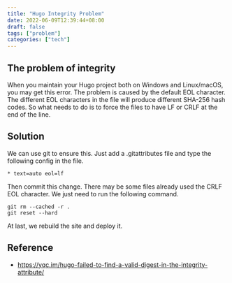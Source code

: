 ```yaml
---
title: "Hugo Integrity Problem"
date: 2022-06-09T12:39:44+08:00
draft: false
tags: ["problem"]
categories: ["tech"]
---
```

## The problem of integrity
When you maintain your Hugo project both on Windows and Linux/macOS, you may get this error. 
The problem is caused by the default EOL character. 
The different EOL characters in the file will produce different SHA-256 hash codes.
So what needs to do is to force the files to have LF or CRLF at the end of the line. 

## Solution
We can use git to ensure this. Just add a .gitattributes file and type the following config in the file.
~~~
* text=auto eol=lf
~~~
Then commit this change. There may be some files already used the CRLF EOL character. We just need to run the following command.
~~~
git rm --cached -r .
git reset --hard
~~~
At last, we rebuild the site and deploy it.

## Reference
* https://yqc.im/hugo-failed-to-find-a-valid-digest-in-the-integrity-attribute/